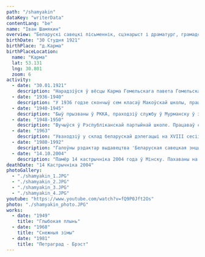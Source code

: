 ```yaml
---
path: "/shamyakin"
dataKey: "writerData"
contentLang: "be"
name: "Іван Шамякин"
overview: "Беларускі савецкі пісьменнік, сцэнарыст і драматург, грамадскі дзеяч."
birthDate: "30 Студня 1921"
birthPlace: "д.Карма"
birthPlaceLocation:
  name: "Карма"
  lat: 53.131
  lng: 30.801
  zoom: 6
activity:
  - date: "30.01.1921"
    description: "Нарадзіўся ў вёсцы Карма Гомельскага павета Гомельскай губерні (цяпер Добрушскага раёна Гомельскай вобласці Беларусі) у сялянскай сям'і."
  - date: "1936-1940"
    description: "У 1936 годзе скончыў сем класаў Макоўскай школы, працягнуў вучобу ў Гомельскім тэхнікуме будаўнічых матэрыялаў."
  - date: "1940-1945"
    description: "Быў прызваны ў РККА, праходзіў службу ў Мурманску ў зенітна-артылерыйскай частцы, у 1944 перадыслакаваны ў Польшчу."
  - date: "1948-1950"
    description: "Вучыўся ў Рэспубліканскай партыйнай школе. Працаваў старшым рэдактарам Беларускага дзяржаўнага выдавецтва, галоўным рэдактарам альманаха 'Советская Айчына'."
  - date: "1963"
    description: "Уваходзіў у склад беларускай дэлегацыі на XVIII сесіі Генеральнай Асамблеі ААН."
  - date: "1980-1992"
    description: "Галоўны рэдактар ​​выдавецтва 'Беларуская савецкая энцыклапедыя'."
  - date: "14.10.2004"
    description: "Памёр 14 кастрычніка 2004 года ў Мінску. Пахаваны на Усходніх могілках."
deathDate: "14 Кастрычніка 2004"
photoGallery:
  - "./shamyakin_1.JPG"
  - "./shamyakin_2.JPG"
  - "./shamyakin_3.JPG"
  - "./shamyakin_4.JPG"
youtube: "https://www.youtube.com/watch?v=fQ9P0Jft2Os"
photo: "./shamyakin_photo.JPG"
works:
  - date: "1949"
    title: "Глыбокая плынь"
  - date: "1968"
    title: "Снежныя зімы"
  - date: "1981"
    title: "Петраград - Брэст"
---
```

